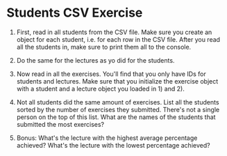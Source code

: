 # Students CSV Exercise

1) First, read in all students from the CSV file. Make sure you create an object for each student, i.e. for each row in the CSV file. After you read all the students in, make sure to print them all to the console.

2) Do the same for the lectures as yo did for the students.

3) Now read in all the exercises. You'll find that you only have IDs for students and lectures. Make sure that you initialize the exercise object with a student and a lecture object you loaded in 1) and 2).

4) Not all students did the same amount of exercises. List all the students sorted by the number of exercises they submitted. There's not a single person on the top of this list. What are the names of the students that submitted the most exercises?

5) Bonus: What's the lecture with the highest average percentage achieved? What's the lecture with the lowest percentage achieved?
